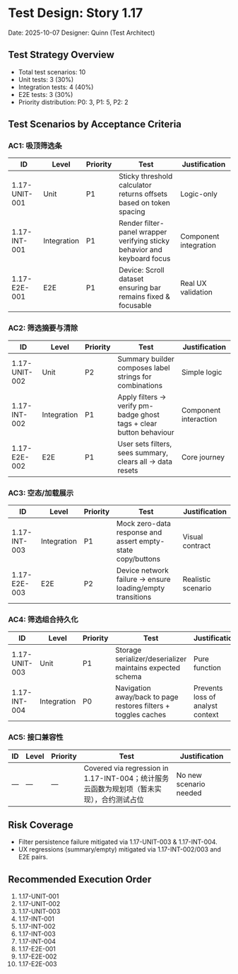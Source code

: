 # Test Design: Story 1.17

Date: 2025-10-07
Designer: Quinn (Test Architect)

## Test Strategy Overview

- Total test scenarios: 10
- Unit tests: 3 (30%)
- Integration tests: 4 (40%)
- E2E tests: 3 (30%)
- Priority distribution: P0: 3, P1: 5, P2: 2

## Test Scenarios by Acceptance Criteria

### AC1: 吸顶筛选条

| ID              | Level       | Priority | Test                                                      | Justification |
| --------------- | ----------- | -------- | --------------------------------------------------------- | ------------- |
| 1.17-UNIT-001   | Unit        | P1       | Sticky threshold calculator returns offsets based on token spacing | Logic-only |
| 1.17-INT-001    | Integration | P1       | Render filter-panel wrapper verifying sticky behavior and keyboard focus | Component integration |
| 1.17-E2E-001    | E2E         | P1       | Device: Scroll dataset ensuring bar remains fixed & focusable | Real UX validation |

### AC2: 筛选摘要与清除

| ID              | Level       | Priority | Test                                                      | Justification |
| --------------- | ----------- | -------- | --------------------------------------------------------- | ------------- |
| 1.17-UNIT-002   | Unit        | P2       | Summary builder composes label strings for combinations    | Simple logic |
| 1.17-INT-002    | Integration | P1       | Apply filters -> verify pm-badge ghost tags + clear button behaviour | Component interaction |
| 1.17-E2E-002    | E2E         | P1       | User sets filters, sees summary, clears all -> data resets | Core journey |

### AC3: 空态/加载展示

| ID              | Level       | Priority | Test                                                      | Justification |
| --------------- | ----------- | -------- | --------------------------------------------------------- | ------------- |
| 1.17-INT-003    | Integration | P1       | Mock zero-data response and assert empty-state copy/buttons | Visual contract |
| 1.17-E2E-003    | E2E         | P2       | Device network failure -> ensure loading/empty transitions | Realistic scenario |

### AC4: 筛选组合持久化

| ID              | Level       | Priority | Test                                                      | Justification |
| --------------- | ----------- | -------- | --------------------------------------------------------- | ------------- |
| 1.17-UNIT-003   | Unit        | P1       | Storage serializer/deserializer maintains expected schema  | Pure function |
| 1.17-INT-004    | Integration | P0       | Navigation away/back to page restores filters + toggles caches | Prevents loss of analyst context |

### AC5: 接口兼容性

| ID              | Level       | Priority | Test                                                      | Justification |
| --------------- | ----------- | -------- | --------------------------------------------------------- | ------------- |
| —               | —           | —        | Covered via regression in 1.17-INT-004；统计服务云函数为规划项（暂未实现），合约测试占位 | No new scenario needed |

## Risk Coverage

- Filter persistence failure mitigated via 1.17-UNIT-003 & 1.17-INT-004.
- UX regressions (summary/empty) mitigated via 1.17-INT-002/003 and E2E pairs.

## Recommended Execution Order

1. 1.17-UNIT-001
2. 1.17-UNIT-002
3. 1.17-UNIT-003
4. 1.17-INT-001
5. 1.17-INT-002
6. 1.17-INT-003
7. 1.17-INT-004
8. 1.17-E2E-001
9. 1.17-E2E-002
10. 1.17-E2E-003
